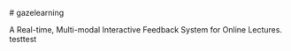 ﻿﻿# gazelearningA Real-time, Multi-modal Interactive Feedback System for Online Lectures.testtest